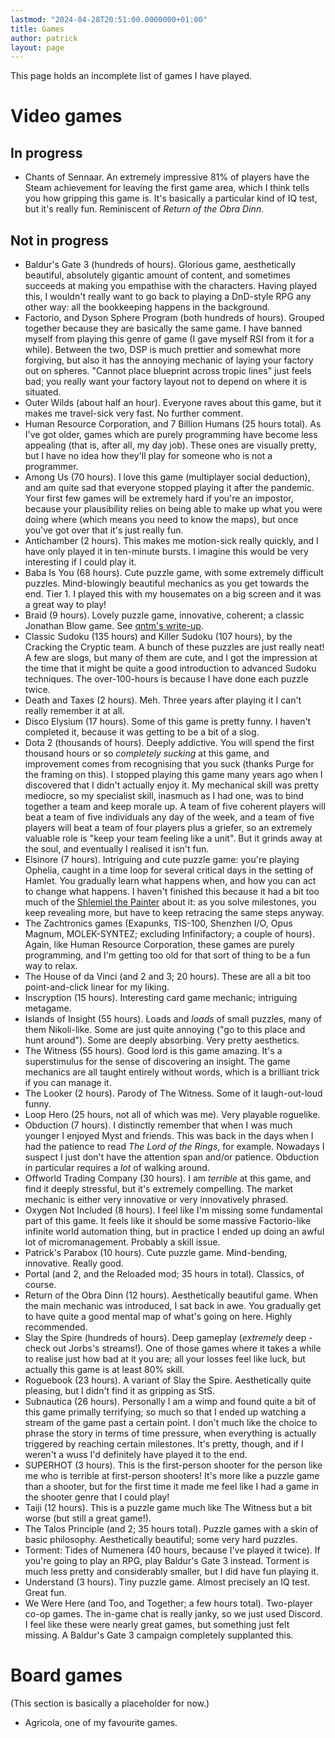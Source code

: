 ```yaml
---
lastmod: "2024-04-28T20:51:00.0000000+01:00"
title: Games
author: patrick
layout: page
---
```


This page holds an incomplete list of games I have played.

# Video games

## In progress

* Chants of Sennaar. An extremely impressive 81% of players have the Steam achievement for leaving the first game area, which I think tells you how gripping this game is. It's basically a particular kind of IQ test, but it's really fun. Reminiscent of _Return of the Obra Dinn_.

## Not in progress

* Baldur's Gate 3 (hundreds of hours). Glorious game, aesthetically beautiful, absolutely gigantic amount of content, and sometimes succeeds at making you empathise with the characters. Having played this, I wouldn't really want to go back to playing a DnD-style RPG any other way: all the bookkeeping happens in the background.
* Factorio, and Dyson Sphere Program (both hundreds of hours). Grouped together because they are basically the same game. I have banned myself from playing this genre of game (I gave myself RSI from it for a while). Between the two, DSP is much prettier and somewhat more forgiving, but also it has the annoying mechanic of laying your factory out on spheres. "Cannot place blueprint across tropic lines" just feels bad; you really want your factory layout not to depend on where it is situated.
* Outer Wilds (about half an hour). Everyone raves about this game, but it makes me travel-sick very fast. No further comment.
* Human Resource Corporation, and 7 Billion Humans (25 hours total). As I've got older, games which are purely programming have become less appealing (that is, after all, my day job). These ones are visually pretty, but I have no idea how they'll play for someone who is not a programmer.
* Among Us (70 hours). I love this game (multiplayer social deduction), and am quite sad that everyone stopped playing it after the pandemic. Your first few games will be extremely hard if you're an impostor, because your plausibility relies on being able to make up what you were doing where (which means you need to know the maps), but once you've got over that it's just really fun.
* Antichamber (2 hours). This makes me motion-sick really quickly, and I have only played it in ten-minute bursts. I imagine this would be very interesting if I could play it.
* Baba Is You (68 hours). Cute puzzle game, with some extremely difficult puzzles. Mind-blowingly beautiful mechanics as you get towards the end. Tier 1. I played this with my housemates on a big screen and it was a great way to play!
* Braid (9 hours). Lovely puzzle game, innovative, coherent; a classic Jonathan Blow game. See [qntm's write-up](https://qntm.org/braid).
* Classic Sudoku (135 hours) and Killer Sudoku (107 hours), by the Cracking the Cryptic team. A bunch of these puzzles are just really neat! A few are slogs, but many of them are cute, and I got the impression at the time that it might be quite a good introduction to advanced Sudoku techniques. The over-100-hours is because I have done each puzzle twice.
* Death and Taxes (2 hours). Meh. Three years after playing it I can't really remember it at all.
* Disco Elysium (17 hours). Some of this game is pretty funny. I haven't completed it, because it was getting to be a bit of a slog.
* Dota 2 (thousands of hours). Deeply addictive. You will spend the first thousand hours or so *completely sucking* at this game, and improvement comes from recognising that you suck (thanks Purge for the framing on this). I stopped playing this game many years ago when I discovered that I didn't actually enjoy it. My mechanical skill was pretty mediocre, so my specialist skill, inasmuch as I had one, was to bind together a team and keep morale up. A team of five coherent players will beat a team of five individuals any day of the week, and a team of five players will beat a team of four players plus a griefer, so an extremely valuable role is "keep your team feeling like a unit". But it grinds away at the soul, and eventually I realised it isn't fun.
* Elsinore (7 hours). Intriguing and cute puzzle game: you're playing Ophelia, caught in a time loop for several critical days in the setting of Hamlet. You gradually learn what happens when, and how you can act to change what happens. I haven't finished this because it had a bit too much of the [Shlemiel the Painter](https://www.joelonsoftware.com/2001/12/11/back-to-basics/) about it: as you solve milestones, you keep revealing more, but have to keep retracing the same steps anyway.
* The Zachtronics games (Exapunks, TIS-100, Shenzhen I/O, Opus Magnum, MOLEK-SYNTEZ; excluding Infinifactory; a couple of hours). Again, like Human Resource Corporation, these games are purely programming, and I'm getting too old for that sort of thing to be a fun way to relax.
* The House of da Vinci (and 2 and 3; 20 hours). These are all a bit too point-and-click linear for my liking.
* Inscryption (15 hours). Interesting card game mechanic; intriguing metagame.
* Islands of Insight (55 hours). Loads and *loads* of small puzzles, many of them Nikoli-like. Some are just quite annoying ("go to this place and hunt around"). Some are deeply absorbing. Very pretty aesthetics.
* The Witness (55 hours). Good lord is this game amazing. It's a superstimulus for the sense of discovering an insight. The game mechanics are all taught entirely without words, which is a brilliant trick if you can manage it.
* The Looker (2 hours). Parody of The Witness. Some of it laugh-out-loud funny.
* Loop Hero (25 hours, not all of which was me). Very playable roguelike.
* Obduction (7 hours). I distinctly remember that when I was much younger I enjoyed Myst and friends. This was back in the days when I had the patience to read _The Lord of the Rings_, for example. Nowadays I suspect I just don't have the attention span and/or patience. Obduction in particular requires a *lot* of walking around.
* Offworld Trading Company (30 hours). I am *terrible* at this game, and find it deeply stressful, but it's extremely compelling. The market mechanic is either very innovative or very innovatively phrased.
* Oxygen Not Included (8 hours). I feel like I'm missing some fundamental part of this game. It feels like it should be some massive Factorio-like infinite world automation thing, but in practice I ended up doing an awful lot of micromanagement. Probably a skill issue.
* Patrick's Parabox (10 hours). Cute puzzle game. Mind-bending, innovative. Really good.
* Portal (and 2, and the Reloaded mod; 35 hours in total). Classics, of course. 
* Return of the Obra Dinn (12 hours). Aesthetically beautiful game. When the main mechanic was introduced, I sat back in awe. You gradually get to have quite a good mental map of what's going on here. Highly recommended.
* Slay the Spire (hundreds of hours). Deep gameplay (_extremely_ deep - check out Jorbs's streams!). One of those games where it takes a while to realise just how bad at it you are; all your losses feel like luck, but actually this game is at least 80% skill.
* Roguebook (23 hours). A variant of Slay the Spire. Aesthetically quite pleasing, but I didn't find it as gripping as StS.
* Subnautica (26 hours). Personally I am a wimp and found quite a bit of this game primally terrifying; so much so that I ended up watching a stream of the game past a certain point. I don't much like the choice to phrase the story in terms of time pressure, when everything is actually triggered by reaching certain milestones. It's pretty, though, and if I weren't a wuss I'd definitely have played it to the end.
* SUPERHOT (3 hours). This is the first-person shooter for the person like me who is terrible at first-person shooters! It's more like a puzzle game than a shooter, but for the first time it made me feel like I had a game in the shooter genre that I could play!
* Taiji (12 hours). This is a puzzle game much like The Witness but a bit worse (but still a great game!).
* The Talos Principle (and 2; 35 hours total). Puzzle games with a skin of basic philosophy. Aesthetically beautiful; some very hard puzzles.
* Torment: Tides of Numenera (40 hours, because I've played it twice). If you're going to play an RPG, play Baldur's Gate 3 instead. Torment is much less pretty and considerably smaller, but I did have fun playing it.
* Understand (3 hours). Tiny puzzle game. Almost precisely an IQ test. Great fun.
* We Were Here (and Too, and Together; a few hours total). Two-player co-op games. The in-game chat is really janky, so we just used Discord. I feel like these were nearly great games, but something just felt missing. A Baldur's Gate 3 campaign completely supplanted this.

# Board games

(This section is basically a placeholder for now.)

* Agricola, one of my favourite games.
